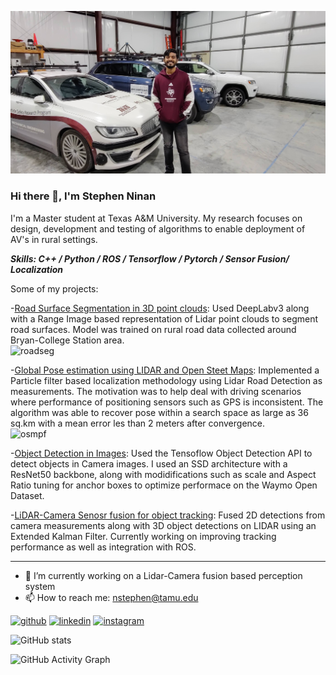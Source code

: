 ![cover](https://github.com/nsteve2407/nsteve2407/blob/main/cover.jpg)
### Hi there 👋,  I'm Stephen Ninan
I'm a Master student at Texas A&M University. My research focuses on design, development and testing of algorithms to enable deployment of AV's in rural settings.

***Skills: C++ / Python / ROS / Tensorflow / Pytorch / Sensor Fusion/ Localization***

Some of my projects:  

-[Road Surface Segmentation in 3D point clouds](https://github.com/nsteve2407/road_seg_deeplabv3): Used DeepLabv3 along with a Range Image based representation of Lidar point clouds to segment road surfaces. Model was trained on rural road data collected around Bryan-College Station area.  
![roadseg](https://github.com/nsteve2407/nsteve2407/blob/main/road-seg.gif)  

-[Global Pose estimation using LIDAR and Open Steet Maps](https://github.com/nsteve2407/osm-localization): Implemented a Particle filter based localization methodology using Lidar Road Detection as measurements. The motivation was to help deal with driving scenarios where performance of positioning sensors such as GPS is inconsistent. The algorithm was able to recover pose within a search space as large as 36 sq.km with a mean error les than 2 meters after convergence.  
![osmpf](https://github.com/nsteve2407/osm-localization/blob/main/demo2omspf.gif)

-[Object Detection in Images](https://github.com/nsteve2407/urban-road-osbtacle-detection): Used the Tensoflow Object Detection API to detect objects in Camera images. I used an SSD architecture with a ResNet50 backbone, along with modidifications such as scale and Aspect Ratio tuning for anchor boxes to optimize performace on the Waymo Open Dataset.  

-[LiDAR-Camera Senosr fusion for object tracking](https://github.com/nsteve2407/lidar_cam_fusion): Fused 2D detections from camera measurements along with 3D object detections on LIDAR using an Extended Kalman Filter. Currently working on improving tracking performance as well as integration with ROS.


---
- 🔭 I’m currently working on a Lidar-Camera fusion based perception system 
- 📫 How to reach me: nstephen@tamu.edu 


[<img src='https://cdn.jsdelivr.net/npm/simple-icons@3.0.1/icons/github.svg' alt='github' height='40'>](https://github.com/nsteve2407)  [<img src='https://cdn.jsdelivr.net/npm/simple-icons@3.0.1/icons/linkedin.svg' alt='linkedin' height='40'>](https://www.linkedin.com/in/stephen-ninan-86b3741b0/)  [<img src='https://cdn.jsdelivr.net/npm/simple-icons@3.0.1/icons/instagram.svg' alt='instagram' height='40'>](https://www.instagram.com/stevet9an/)  

![GitHub stats](https://github-readme-stats.vercel.app/api?username=nsteve2407&show_icons=true&count_private=true)  

![GitHub Activity Graph](https://activity-graph.herokuapp.com/graph?username=nsteve2407)  

